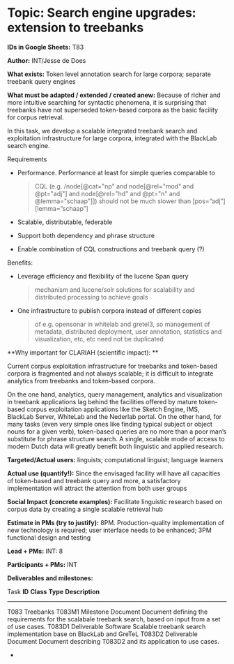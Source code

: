 Topic: Search engine upgrades: extension to treebanks
=====================================================

**IDs in Google Sheets:** T83

**Author:** INT/Jesse de Does

**What exists:** Token level annotation search for large corpora;
separate treebank query engines

**What must be adapted / extended / created anew:** Because of richer
and more intuitive searching for syntactic phenomena, it is surprising
that treebanks have not superseded token-based corpora as the basic
facility for corpus retrieval.

In this task, we develop a scalable integrated treebank search and
exploitation infrastructure for large corpora, integrated with the
BlackLab search engine.

Requirements

-   Performance. Performance at least for simple queries comparable to
    > CQL (e.g. /node\[@cat="np" and node\[@rel="mod" and @pt="adj"\]
    > and node\[@rel="hd" and @pt="n" and @lemma="schaap"\]\]) should
    > not be much slower than \[pos=”adj”\]\[lemma=”schaap”\]

-   Scalable, distributable, federable

-   Support both dependency and phrase structure

-   Enable combination of CQL constructions and treebank query (?)

Benefits:

-   Leverage efficiency and flexibility of the lucene Span query
    > mechanism and lucene/solr solutions for scalability and
    > distributed processing to achieve goals

-   One infrastructure to publish corpora instead of different copies
    > of e.g. opensonar in whitelab and gretel3, so management of
    > metadata, distributed deployment, user annotation, statistics and
    > visualization, etc, etc need not be duplicated

**Why important for CLARIAH (scientific impact): **

Current corpus exploitation infrastructure for treebanks and token-based
corpora is fragmented and not always scalable; it is difficult to
integrate analytics from treebanks and token-based corpora.

On the one hand, analytics, query management, analytics and
visualization in treebank applications lag behind the facilities offered
by mature token-based corpus exploitation applications like the Sketch
Engine, IMS, BlackLab Server, WhiteLab and the Nederlab portal. On the
other hand, for many tasks (even very simple ones like finding typical
subject or object nouns for a given verb), token-based queries are no
more than a poor man’s substitute for phrase structure search. A single,
scalable mode of access to modern Dutch data will greatly benefit both
linguistic and applied research.

**Targeted/Actual users:** linguists; computational linguist; language
learners

**Actual use (quantify!):** Since the envisaged facility will have all
capacities of token-based and treebank query and more, a satisfactory
implementation will attract the attention from both user groups

**Social Impact** **(concrete examples):** Facilitate linguistic
research based on corpus data by creating a single scalable retrieval
hub

**Estimate in PMs (try to justify):** 8PM. Production-quality
implementation of new technology is required; user interface needs to be
enhanced; 3PM functional design and testing

**Lead + PMs:** INT: 8

**Participants + PMs:** INT

**Deliverables and milestones:**

  Task             **ID**   **Class**     **Type**   **Description**
  ---------------- -------- ------------- ---------- ---------------------------------------------------------------------------------------------------------------
  T083 Treebanks   T083M1   Milestone     Document   Document defining the requirements for the scalabale treebank search, based on input from a set of use cases.
                   T083D1   Deliverable   Software   Scalable treebank search implementation base on BlackLab and GreTeL
                   T083D2   Deliverable   Document   Document describing T083D2 and its application to use cases.

-   
